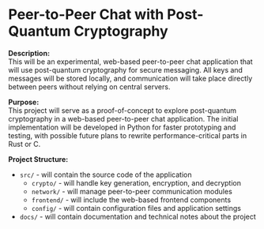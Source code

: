# Peer-to-Peer Chat with Post-Quantum Cryptography

**Description:**  
This will be an experimental, web-based peer-to-peer chat application that will use post-quantum cryptography for secure messaging. All keys and messages will be stored locally, and communication will take place directly between peers without relying on central servers.

**Purpose:**  
This project will serve as a proof-of-concept to explore post-quantum cryptography in a web-based peer-to-peer chat application. The initial implementation will be developed in Python for faster prototyping and testing, with possible future plans to rewrite performance-critical parts in Rust or C.

**Project Structure:**  
- `src/` - will contain the source code of the application  
  - `crypto/` - will handle key generation, encryption, and decryption  
  - `network/` - will manage peer-to-peer communication modules  
  - `frontend/` - will include the web-based frontend components  
  - `config/` - will contain configuration files and application settings  
- `docs/` - will contain documentation and technical notes about the project  
